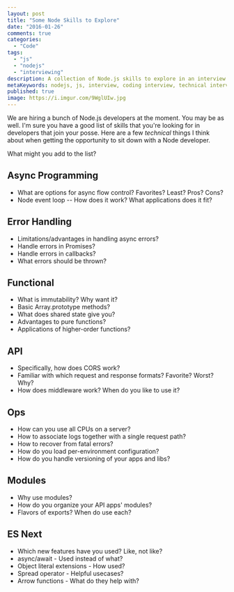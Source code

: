 ```yaml
---
layout: post
title: "Some Node Skills to Explore"
date: "2016-01-26"
comments: true
categories:
  - "Code"
tags:
  - "js"
  - "nodejs"
  - "interviewing"
description: A collection of Node.js skills to explore in an interview
metaKeywords: nodejs, js, interview, coding interview, technical interview, nodejs interview
published: true
image: https://i.imgur.com/9WglUIw.jpg
---
```


We are hiring a bunch of Node.js developers at the moment.  You may be as well.  I'm sure you have a good list of skills that you're looking for in developers that join your posse.  Here are a few _technical_ things I think about when getting the opportunity  to sit down with a Node developer.  

<!--more-->
What might you add to the list?

## Async Programming
- What are options for async flow control?  Favorites?  Least?  Pros?  Cons?
- Node event loop -- How does it work?  What applications does it fit?

## Error Handling
- Limitations/advantages in handling async errors?
- Handle errors in Promises?
- Handle errors in callbacks?
- What errors should be thrown?

## Functional
- What is immutability?  Why want it?
- Basic Array.prototype methods?  
- What does shared state give you?
- Advantages to pure functions?
- Applications of higher-order functions?

## API
- Specifically, how does CORS work?
- Familiar with which request and response formats?  Favorite?  Worst?  Why?
- How does middleware work?  When do you like to use it?

## Ops
- How can you use all CPUs on a server?
- How to associate logs together with a single request path?
- How to recover from fatal errors?
- How do you load per-environment configuration?
- How do you handle versioning of your apps and libs?

## Modules
- Why use modules?
- How do you organize your API apps' modules?
- Flavors of exports?  When do use each?

## ES Next
- Which new features have you used?  Like, not like?
- async/await - Used instead of what?
- Object literal extensions - How used?
- Spread operator - Helpful usecases?
- Arrow functions - What do they help with?
